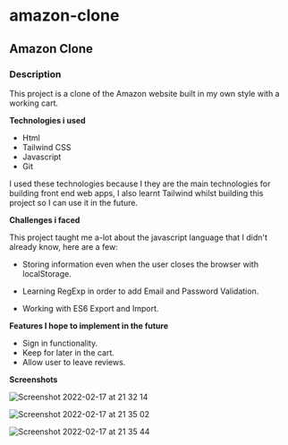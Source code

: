 # amazon-clone
## Amazon Clone

### Description

This project is a clone of the Amazon website built in my own style with a working cart.

**Technologies i used**

- Html
- Tailwind CSS
- Javascript
- Git

I used these technologies because I they are the main technologies for building front end web apps, I also learnt Tailwind whilst building this project so I can use it in the future.

**Challenges i faced**

This project taught me a-lot about the javascript language that I didn't already know, here are a few:

- Storing information even when the user closes the browser with localStorage. 

- Learning RegExp in order to add Email and Password Validation.

- Working with ES6 Export and Import.

**Features I hope to implement in the future**

- Sign in functionality.
- Keep for later in the cart.
- Allow user to leave reviews.

**Screenshots**

![Screenshot 2022-02-17 at 21 32 14](https://user-images.githubusercontent.com/95965812/155898904-fd8df414-5e20-44a9-9fde-728b7da0cccd.png)

![Screenshot 2022-02-17 at 21 35 02](https://user-images.githubusercontent.com/95965812/155898906-472355cf-c727-4bf2-9b99-1e7ceeea4c21.png)

![Screenshot 2022-02-17 at 21 35 44](https://user-images.githubusercontent.com/95965812/155898909-41d00b9f-1321-4483-9451-9192da0a7ec8.png)

